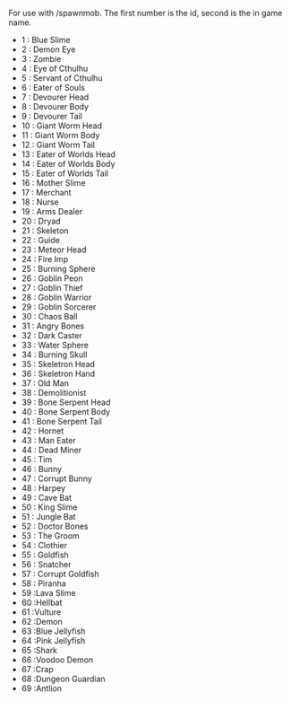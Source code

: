 For use with /spawnmob. The first number is the id, second is the in game name.

* 1 : Blue Slime
* 2 : Demon Eye
* 3 : Zombie
* 4 : Eye of Cthulhu
* 5 : Servant of Cthulhu
* 6 : Eater of Souls
* 7 : Devourer Head
* 8 : Devourer Body
* 9 : Devourer Tail
* 10 : Giant Worm Head
* 11 : Giant Worm Body
* 12 : Giant Worm Tail
* 13 : Eater of Worlds Head
* 14 : Eater of Worlds Body
* 15 : Eater of Worlds Tail
* 16 : Mother Slime
* 17 : Merchant
* 18 : Nurse
* 19 : Arms Dealer
* 20 : Dryad
* 21 : Skeleton
* 22 : Guide
* 23 : Meteor Head
* 24 : Fire Imp
* 25 : Burning Sphere
* 26 : Goblin Peon
* 27 : Goblin Thief
* 28 : Goblin Warrior
* 29 : Goblin Sorcerer
* 30 : Chaos Ball
* 31 : Angry Bones
* 32 : Dark Caster
* 33 : Water Sphere
* 34 : Burning Skull
* 35 : Skeletron Head
* 36 : Skeletron Hand
* 37 : Old Man
* 38 : Demolitionist
* 39 : Bone Serpent Head
* 40 : Bone Serpent Body
* 41 : Bone Serpent Tail
* 42 : Hornet
* 43 : Man Eater
* 44 : Dead Miner
* 45 : Tim
* 46 : Bunny
* 47 : Corrupt Bunny
* 48 : Harpey
* 49 : Cave Bat
* 50 : King Slime
* 51 : Jungle Bat
* 52 : Doctor Bones
* 53 : The Groom
* 54 : Clothier
* 55 : Goldfish
* 56 : Snatcher
* 57 : Corrupt Goldfish
* 58 : Piranha
* 59 :Lava Slime
* 60 :Hellbat
* 61 :Vulture
* 62 :Demon
* 63 :Blue Jellyfish
* 64 :Pink Jellyfish
* 65 :Shark
* 66 :Voodoo Demon
* 67 :Crap
* 68 :Dungeon Guardian
* 69 :Antlion